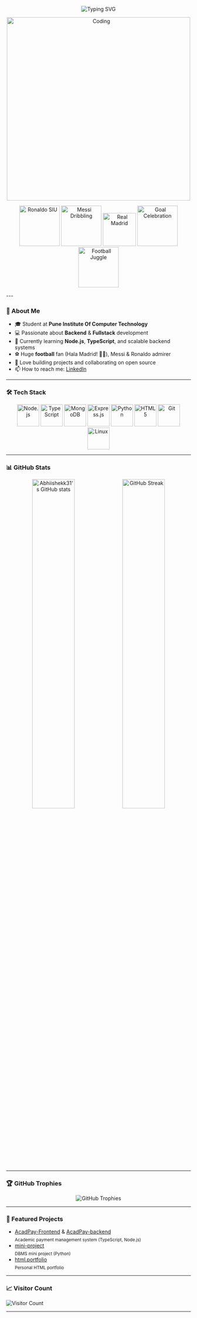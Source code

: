 <!-- Banner / Typing SVG -->
<p align="center">
  <img src="https://readme-typing-svg.demolab.com?font=Fira+Code&duration=2000&pause=1000&color=1F75FE&center=true&vCenter=true&width=435&lines=Hi+there!+I'm+Abhishek+%F0%9F%91%8B;Student+at+PICT%2C+Pune;Backend+%7C+Fullstack+Enthusiast;HALA+MADRID!!+%F0%9F%8F%86" alt="Typing SVG" />
</p>

<!-- Football Legends Row -->

<!-- Coding GIFs Row -->
<div align="center">
  <img alt="Coding" width="500" src="https://media.giphy.com/media/v1.Y2lkPTc5MGI3NjExcGF2cHM3MnJ5cmcyMW82Z3A2YW9nc210ZHc5Z2VqZTRzY2Nodnl1ZiZlcD12MV9naWZzX3NlYXJjaCZjdD1n/cf8Z7XMlx6gLhH5OkK/giphy.gif">
</div>

<p align="center">
  <!-- Ronaldo SIUU celebration -->
  <img src="https://media.giphy.com/media/v1.Y2lkPTc5MGI3NjExc3JqZ3l2dWJmenV1YnZxem8zNmVkbDBiYXB6ZzNzZGI0MjloZW5yZiZlcD12MV9naWZzX3NlYXJjaCZjdD1n/r1IMdmkhUcpzy/giphy.gif" width="110" title="Ronaldo SIU"/>
  <!-- Messi Dribbling -->
  <img src="https://media.giphy.com/media/v1.Y2lkPTc5MGI3NjExMTB1eDQycmJyM3J6ejk3ZGJiZXl6bmR3OXE4bTR1cXVpdzZwZTN6MSZlcD12MV9naWZzX3NlYXJjaCZjdD1n/WzR8zb0PN6bUmfz4DW/giphy.gif" width="110" title="Messi Dribbling"/>
  <!-- Real Madrid Logo -->
  <img src="https://media.giphy.com/media/v1.Y2lkPTc5MGI3NjExZ2h1OHZ3YXFvZzZocXRpMW5raHlzanM5aXFmaHA3ZWY4ZXJzeTdxdCZlcD12MV9naWZzX3NlYXJjaCZjdD1n/ocAzqRep3bLitRTmKP/giphy.gif" width="90" title="Real Madrid"/>
  <!-- Goal Celebration -->
  <img src="https://media.giphy.com/media/v1.Y2lkPTc5MGI3NjExZHk2cGxzdXFhcTV5bHlsZHljanhlejVpZXpicnFjcDViaHJtaHo2OCZlcD12MV9naWZzX3NlYXJjaCZjdD1n/hryis7A55UXZNCUTNA/giphy.gif" width="110" title="Goal Celebration"/>
  <!-- Football Juggle -->
  <img src="https://media.giphy.com/media/v1.Y2lkPTc5MGI3NjExajRzbWVicmFuaXZjeGE0bGF2M3gyMGgwaGYzazdpeW03aTBjNDVqNyZlcD12MV9naWZzX3NlYXJjaCZjdD1n/lvSkyrjKpPFJnczLrU/giphy.gif" width="110" title="Football Juggle"/>
</p>
---

### 👋 About Me

- 🎓 Student at **Pune Institute Of Computer Technology**
- 💻 Passionate about **Backend** & **Fullstack** development
- 🌱 Currently learning **Node.js**, **TypeScript**, and scalable backend systems
- ⚽ Huge **football** fan (Hala Madrid! 🤍💛), Messi & Ronaldo admirer
- 🚀 Love building projects and collaborating on open source
- 📫 How to reach me: [LinkedIn](https://www.linkedin.com/in/abhishekk31/)

---

### 🛠️ Tech Stack

<p align="center">
  <!-- Node.js -->
  <img src="https://media.giphy.com/media/ln7z2eWriiQAllfVcn/giphy.gif" width="60" title="Node.js"/>
  <!-- TypeScript -->
  <img src="https://media.giphy.com/media/IdyAQJVN2kVPNUrojM/giphy.gif" width="60" title="TypeScript"/>
  <!-- MongoDB -->
  <img src="https://media.giphy.com/media/4Zgy9wQqXv0RGSZlYt/giphy.gif" width="60" title="MongoDB"/>
  <!-- Express.js (no official GIF, using coding GIF) -->
  <img src="https://media.giphy.com/media/fsEaZldNC8A1PJ3mwp/giphy.gif" width="60" title="Express.js"/>
  <!-- Python -->
  <img src="https://media.giphy.com/media/KAq5w47R9rmTuvWOWa/giphy.gif" width="60" title="Python"/>
  <!-- HTML5 -->
  <img src="https://media.giphy.com/media/Sr8xDpMwVKOHUWDVRD/giphy.gif" width="60" title="HTML5"/>
  <!-- Git -->
  <img src="https://media.giphy.com/media/kH1DBkPNyZPOk0BxrM/giphy.gif" width="60" title="Git"/>
  <!-- Linux -->
  <img src="https://media.giphy.com/media/v1.Y2lkPTc5MGI3NjExb2h5d3Z3d3R5a2Nrc3YyZ2N2a2h2b3F5Z2ZtYjB6d3d6a3B2Y2h1NiZlcD12MV9naWZzX3NlYXJjaCZjdD1n/1kJ1bA7Y5bOqQ/giphy.gif" width="60" title="Linux"/>
</p>

---

### 📊 GitHub Stats

<p align="center">
  <img src="https://github-readme-stats.vercel.app/api?username=Abhiishekk31&show_icons=true&theme=radical" alt="Abhiishekk31's GitHub stats" width="48%"/>
  <img src="https://github-readme-streak-stats.herokuapp.com/?user=Abhiishekk31&theme=radical" alt="GitHub Streak" width="48%"/>
</p>

---

### 🏆 GitHub Trophies

<p align="center">
  <img src="https://github-profile-trophy.vercel.app/?username=Abhiishekk31&theme=algolia&no-bg=true&no-frame=true" alt="GitHub Trophies"/>
</p>

---

### 📂 Featured Projects

- [AcadPay-Frontend](https://github.com/Abhiishekk31/AcadPay-Frontend) & [AcadPay-backend](https://github.com/Abhiishekk31/AcadPay-backend)  
  <sub>Academic payment management system (TypeScript, Node.js)</sub>
- [mini-project](https://github.com/Abhiishekk31/mini-project)  
  <sub>DBMS mini project (Python)</sub>
- [html.portfolio](https://github.com/Abhiishekk31/html.portfolio)  
  <sub>Personal HTML portfolio</sub>

---

### 📈 Visitor Count

![Visitor Count](https://komarev.com/ghpvc/?username=Abhiishekk31&color=blue)

---

<!-- You can add more sections: blog posts, dev.to, LinkedIn, Twitter, etc. -->

<!--
**Abhiishekk31/Abhiishekk31** is a ✨ _special_ ✨ repository because its `README.md` (this file) appears on your GitHub profile.
-->
